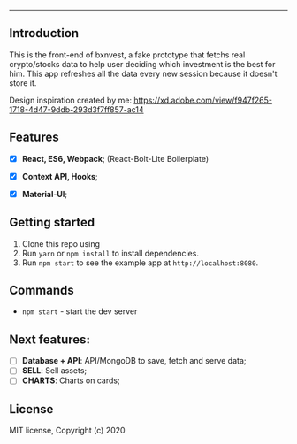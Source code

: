 <hr />

## Introduction
This is the front-end of bxnvest, a fake prototype that fetchs real crypto/stocks data to help user deciding which investment is the best for him.
This app refreshes all the data every new session because it doesn't store it.

Design inspiration created by me: https://xd.adobe.com/view/f947f265-1718-4d47-9ddb-293d3f7ff857-ac14

## Features

- [X] **React, ES6, Webpack**; (React-Bolt-Lite Boilerplate)
- [X] **Context API, Hooks**;
- [X] **Material-UI**;


## Getting started

1. Clone this repo using 
3. Run `yarn` or `npm install` to install dependencies.<br />
4. Run `npm start` to see the example app at `http://localhost:8080`.

## Commands

- `npm start` - start the dev server


## Next features:
- [ ] **Database + API**: API/MongoDB to save, fetch and serve data;
- [ ] **SELL**: Sell assets;
- [ ] **CHARTS**: Charts on cards;

## License

MIT license, Copyright (c) 2020 

